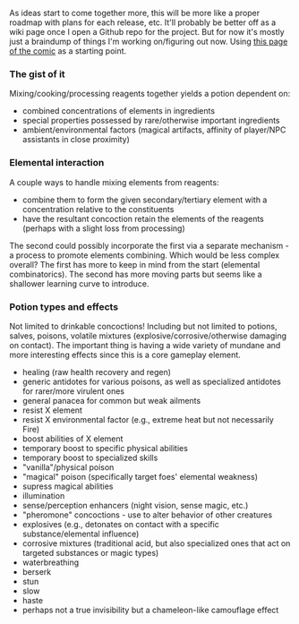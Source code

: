 As ideas start to come together more, this will be more like a proper roadmap with plans for each release, etc.
It'll probably be better off as a wiki page once I open a Github repo for the project.
But for now it's mostly just a braindump of things I'm working on/figuring out now.
Using [this page of the comic](http://floraverse.com/comic/flora/page/208-basic-guide-to-magic/) as a starting point.

### The gist of it

Mixing/cooking/processing reagents together yields a potion dependent on:
- combined concentrations of elements in ingredients
- special properties possessed by rare/otherwise important ingredients
- ambient/environmental factors (magical artifacts, affinity of player/NPC assistants in close proximity)

### Elemental interaction

A couple ways to handle mixing elements from reagents:
- combine them to form the given secondary/tertiary element with a concentration relative to the constituents
- have the resultant concoction retain the elements of the reagents (perhaps with a slight loss from processing)

The second could possibly incorporate the first via a separate mechanism - a process to promote elements combining.
Which would be less complex overall? The first has more to keep in mind from the start (elemental combinatorics).
The second has more moving parts but seems like a shallower learning curve to introduce.

### Potion types and effects

Not limited to drinkable concoctions!
Including but not limited to potions, salves, poisons, volatile mixtures (explosive/corrosive/otherwise damaging on contact).
The important thing is having a wide variety of mundane and more interesting effects since this is a core gameplay element.

- healing (raw health recovery and regen)
- generic antidotes for various poisons, as well as specialized antidotes for rarer/more virulent ones
- general panacea for common but weak ailments
- resist X element
- resist X environmental factor (e.g., extreme heat but not necessarily Fire)
- boost abilities of X element
- temporary boost to specific physical abilities
- temporary boost to specialized skills
- "vanilla"/physical poison
- "magical" poison (specifically target foes' elemental weakness)
- supress magical abilities
- illumination
- sense/perception enhancers (night vision, sense magic, etc.)
- "pheromone" concoctions - use to alter behavior of other creatures
- explosives (e.g., detonates on contact with a specific substance/elemental influence)
- corrosive mixtures (traditional acid, but also specialized ones that act on targeted substances or magic types)
- waterbreathing
- berserk
- stun
- slow
- haste
- perhaps not a true invisibility but a chameleon-like camouflage effect
